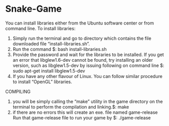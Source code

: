 # Snake-Game

You can install libraries either from the Ubuntu software center or from command line.
To install libraries:
  1. Simply run the terminal and go to directory which contains the file downloaded file
    “install-libraries.sh”.
  2. Run the command $: bash install-libraries.sh
  3. Provide the password and wait for the libraries to be installed. If you get an error that
     libglew1.6-dev cannot be found, try installing an older version, such as libglew1.5-dev by
     issuing following on command line $: sudo apt-get install libglew1.5-dev
  4. If you have any other flavour of Linux. You can follow similar procedure to install
     “OpenGL” libraries.

COMPILING
1. you will be simply calling the “make” utility in the game directory on the terminal to perform the 
   compilation and linking.$: make
2. if there are no errors this will create an exe. file named game-release Run 
   that game-release file to run your game by $: ./game-release
